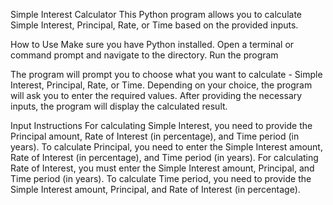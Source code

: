 Simple Interest Calculator
This Python program allows you to calculate Simple Interest, Principal, Rate, or Time based on the provided inputs.

How to Use
Make sure you have Python installed. 
Open a terminal or command prompt and navigate to the directory.
Run the program 


The program will prompt you to choose what you want to calculate - Simple Interest, Principal, Rate, or Time.
Depending on your choice, the program will ask you to enter the required values.
After providing the necessary inputs, the program will display the calculated result.

Input Instructions
For calculating Simple Interest, you need to provide the Principal amount, Rate of Interest (in percentage), and Time period (in years).
To calculate Principal, you need to enter the Simple Interest amount, Rate of Interest (in percentage), and Time period (in years).
For calculating Rate of Interest, you must enter the Simple Interest amount, Principal, and Time period (in years).
To calculate Time period, you need to provide the Simple Interest amount, Principal, and Rate of Interest (in percentage).

